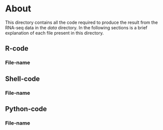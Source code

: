 # About

This directory contains all the code required to produce the result from the RNA-seq data in the *data* directory. In the following sections is a brief explanation of each file present in this directory. 

## R-code 
### File-name 


## Shell-code
### File-name


## Python-code 
### File-name



